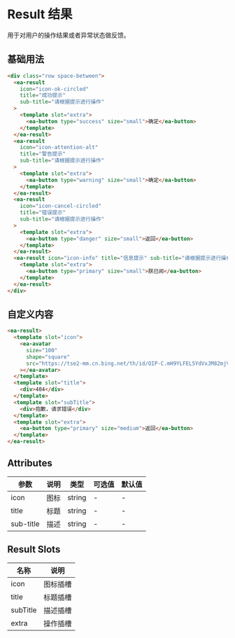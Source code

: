 <script setup>
import { onMounted } from 'vue'

onMounted(() => {
    import('../index.js')
    import('./index.scss')
})
</script>

# Result 结果

用于对用户的操作结果或者异常状态做反馈。

## 基础用法

<div class="row space-between">
    <ea-result icon="icon-ok-circled" title="成功提示" sub-title="请根据提示进行操作">
        <template slot="extra">
            <ea-button type="success" size="small">确定</ea-button>
        </template>
    </ea-result>
    <ea-result icon="icon-attention-alt" title="警告提示" sub-title="请根据提示进行操作">
        <template slot="extra">
            <ea-button type="warning" size="small">确定</ea-button>
        </template>
    </ea-result>
    <ea-result icon="icon-cancel-circled" title="错误提示" sub-title="请根据提示进行操作">
        <template slot="extra">
            <ea-button type="danger" size="small">返回</ea-button>
        </template>
    </ea-result>
    <ea-result icon="icon-info" title="信息提示" sub-title="请根据提示进行操作">
        <template slot="extra">
            <ea-button type="primary" size="small">朕已阅</ea-button>
        </template>
    </ea-result>
</div>

```html
<div class="row space-between">
  <ea-result
    icon="icon-ok-circled"
    title="成功提示"
    sub-title="请根据提示进行操作"
  >
    <template slot="extra">
      <ea-button type="success" size="small">确定</ea-button>
    </template>
  </ea-result>
  <ea-result
    icon="icon-attention-alt"
    title="警告提示"
    sub-title="请根据提示进行操作"
  >
    <template slot="extra">
      <ea-button type="warning" size="small">确定</ea-button>
    </template>
  </ea-result>
  <ea-result
    icon="icon-cancel-circled"
    title="错误提示"
    sub-title="请根据提示进行操作"
  >
    <template slot="extra">
      <ea-button type="danger" size="small">返回</ea-button>
    </template>
  </ea-result>
  <ea-result icon="icon-info" title="信息提示" sub-title="请根据提示进行操作">
    <template slot="extra">
      <ea-button type="primary" size="small">朕已阅</ea-button>
    </template>
  </ea-result>
</div>
```

## 自定义内容

<ea-result>
  <template slot="icon">  
    <ea-avatar
        size="100"
        shape="square"
        src="https://tse2-mm.cn.bing.net/th/id/OIP-C.mH9YLFEL5YdVxJM82mjVJQAAAA?rs=1&pid=ImgDetMain"
    ></ea-avatar>
  </template>
  <template slot="title">
    <div>404</div>
  </template>
  <template slot="subTitle">
    <div>抱歉，请求错误</div>  
  </template>
  <template slot="extra">
    <ea-button type="primary" size="medium">返回</ea-button>
  </template>
</ea-result>

```html
<ea-result>
  <template slot="icon">
    <ea-avatar
      size="100"
      shape="square"
      src="https://tse2-mm.cn.bing.net/th/id/OIP-C.mH9YLFEL5YdVxJM82mjVJQAAAA?rs=1&pid=ImgDetMain"
    ></ea-avatar>
  </template>
  <template slot="title">
    <div>404</div>
  </template>
  <template slot="subTitle">
    <div>抱歉，请求错误</div>
  </template>
  <template slot="extra">
    <ea-button type="primary" size="medium">返回</ea-button>
  </template>
</ea-result>
```

## Attributes

| 参数      | 说明 | 类型   | 可选值 | 默认值 |
| --------- | ---- | ------ | ------ | ------ |
| icon      | 图标 | string | -      | -      |
| title     | 标题 | string | -      | -      |
| sub-title | 描述 | string | -      | -      |

## Result Slots

| 名称     | 说明     |
| -------- | -------- |
| icon     | 图标插槽 |
| title    | 标题插槽 |
| subTitle | 描述插槽 |
| extra    | 操作插槽 |
